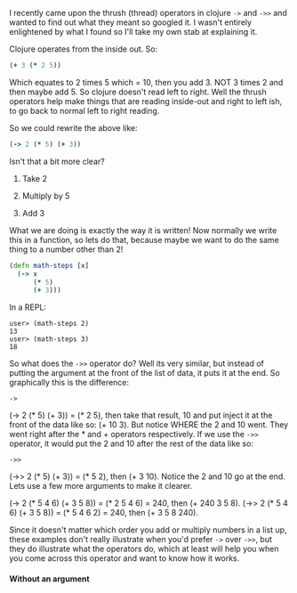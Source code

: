 I recently came upon the thrush (thread) operators in clojure `->` and
`->>` and wanted to find out what they meant so googled it.  I wasn't
entirely enlightened by what I found so I'll take my own stab at
explaining it.

Clojure operates from the inside out.  So:

```clojure
(+ 3 (* 2 5))
```

Which equates to 2 times 5 which = 10, then you add 3.  NOT 3 times 2
and then maybe add 5.  So clojure doesn't read left to right.  Well
the thrush operators help make things that are reading inside-out and
right to left ish, to go back to normal left to right reading.

So we could rewrite the above like:

```clojure
(-> 2 (* 5) (+ 3))
```

Isn't that a bit more clear?

1. Take 2

1. Multiply by 5

1. Add 3

What we are doing is exactly the way it is written!  Now normally we
write this in a function, so lets do that, because maybe we want to do
the same thing to a number other than 2!

```clojure
(defn math-steps [x]
  (-> x
      (* 5)
      (+ 3)))
```      

In a REPL:

```
user> (math-steps 2)
13
user> (math-steps 3)
18
```

So what does the `->>` operator do?  Well its very similar, but
instead of putting the argument at the front of the list of data, it
puts it at the end.  So graphically this is the difference:

`->`

(-> 2 (* 5) (+ 3)) = (* 2 5), then take that result, 10 and put inject
it at the front of the data like so: (+ 10 3).  But notice WHERE the 2
and 10 went.  They went right after the * and + operators
respectively.  If we use the `->>` operator, it would put the 2 and 10
after the rest of the data like so:

`->>`

(->> 2 (* 5) (+ 3)) = (* 5 2), then (+ 3 10).  Notice the 2 and 10 go
at the end.  Lets use a few more arguments to make it clearer.

(-> 2  (* 5 4 6) (+ 3 5 8)) = (* 2 5 4 6) = 240, then (+ 240 3 5 8).
(->> 2 (* 5 4 6) (+ 3 5 8)) = (* 5 4 6 2) = 240, then (+ 3 5 8 240).

Since it doesn't matter which order you add or multiply numbers in a
list up, these examples don't really illustrate when you'd prefer `->`
over `->>`, but they do illustrate what the operators do, which at
least will help you when you come across this operator and want to
know how it works.

#### Without an argument